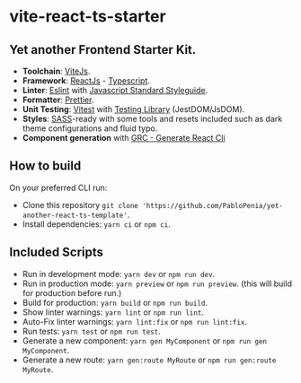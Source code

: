 # vite-react-ts-starter

## Yet another Frontend Starter Kit.

- **Toolchain**: [ViteJs](https://vitejs.dev/ 'ViteJS documentation').
- **Framework**: [ReactJs](https://reactjs.org 'React Documentation') - [Typescript](https://typescriptlang.org 'Typescript documentation').
- **Linter**: [Eslint](https://eslint.org 'Eslint documentation') with [Javascript Standard Styleguide](https://standardjs.com/ 'JS Standard style documentation').
- **Formatter**: [Prettier](https://prettier.io 'Prettier documentation').
- **Unit Testing**: [Vitest](https://vitest.org 'Vitest documentation') with [Testing Library](https://testing-library.com/ 'Testing library documentation') (JestDOM/JsDOM).
- **Styles**: [SASS](https://sasslang.org 'Sass documentation')-ready with some tools and resets included such as dark theme configurations and fluid typo.
- **Component generation** with [GRC - Generate React Cli](https://github.com/arminbro/generate-react-cli 'Generate React Clic Documentation')

## How to build

On your preferred CLI run:

- Clone this repository `git clone 'https://github.com/PabloPenia/yet-another-react-ts-template'`.
- Install dependencies: `yarn ci` or `npm ci`.

## Included Scripts

- Run in development mode: `yarn dev` or `npm run dev`.
- Run in production mode: `yarn preview` or `npm run preview`. (this will build for production before run.)
- Build for production: `yarn build` or `npm run build`.
- Show linter warnings: `yarn lint` or `npm run lint`.
- Auto-Fix linter warnings: `yarn lint:fix` or `npm run lint:fix`.
- Run tests: `yarn test` or `npm run test`.
- Generate a new component: `yarn gen MyComponent` or `npm run gen MyComponent`.
- Generate a new route: `yarn gen:route MyRoute` or `npm run gen:route MyRoute`.
